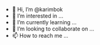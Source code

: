 - 👋 Hi, I’m @karimbok
- 👀 I’m interested in ...
- 🌱 I’m currently learning ...
- 💞️ I’m looking to collaborate on ...
- 📫 How to reach me ...

<!---
karimbok/karimbok is a ✨ special ✨ repository because its `README.md` (this file) appears on your GitHub profile.
You can click the Preview link to take a look at your changes.
--->
